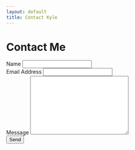 ```yaml
---
layout: default
title: Contact Kyle
---
```


<div id="contact">
  <h1 class="pageTitle">Contact Me</h1>
  <form action="http://formspree.io/kniewia@gmail.com" method="post" align="left">
    <label for="name">Name</label>    
    <input type="text" id="name" name="name" class="full-width"><br>
    <label for="email">Email Address</label>
    <input type="email" id="email" name="_replyto" class="full-width"><br>
    <label for="message">Message</label>
    <textarea name="message" id="message" cols="30" rows="10" class="full-width"></textarea><br>
    <input type="submit" value="Send" class="button">
  </form>
</div>
